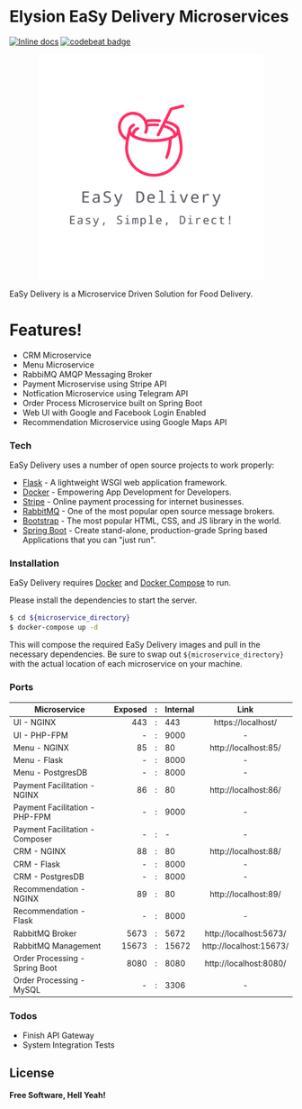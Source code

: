 # Elysion EaSy Delivery Microservices 

[![Inline docs](http://inch-ci.org/github/benjaminwongweien/elysion.svg?branch=master)](http://inch-ci.org/github/benjaminwongweien/elysion)
[![codebeat badge](https://codebeat.co/badges/b83dfe49-d566-4f12-b4b2-675979e8e403)](https://codebeat.co/projects/github-com-benjaminwongweien-elysion-master)

<p align="center">
  <img width="400px" height="400px" src="./logo.svg">
</p>


EaSy Delivery is a Microservice Driven Solution for Food Delivery.

# Features!
  - CRM Microservice 
  - Menu Microservice
  - RabbiMQ AMQP Messaging Broker
  - Payment Microservise using Stripe API   
  - Notfication Microservice using Telegram API
  - Order Process Microservice built on Spring Boot
  - Web UI with Google and Facebook Login Enabled
  - Recommendation Microservice using Google Maps API

### Tech

EaSy Delivery uses a number of open source projects to work properly:

* [Flask](https://palletsprojects.com/p/flask/) - A lightweight WSGI web application framework.
* [Docker](https://www.docker.com) - Empowering App Development for Developers.
* [Stripe](https://stripe.com/en-sg) - Online payment processing for internet businesses.
* [RabbitMQ](https://www.rabbitmq.com/) - One of the most popular open source message brokers.
* [Bootstrap](https://getbootstrap.com/) - The most popular HTML, CSS, and JS library in the world.
* [Spring Boot](https://spring.io/projects/spring-boot) - Create  stand-alone, production-grade Spring based Applications that you can "just run".

### Installation

EaSy Delivery requires [Docker](https://www.docker.com) and [Docker Compose](https://docs.docker.com/compose/install/) to run.

Please install the dependencies to start the server.

```sh
$ cd ${microservice_directory}
$ docker-compose up -d
```

This will compose the required EaSy Delivery images and pull in the necessary dependencies. Be sure to swap out `${microservice_directory}` with the actual location of each microservice on your machine.

### Ports

| Microservice                    | Exposed |  :  | Internal | Link                   |
| ------------------------------- | ------: | :-: | -------- | :--------------------: |
| UI - NGINX                      | 443     |  :  | 443      | https://localhost/     |
| UI - PHP-FPM                    | -       |  :  | 9000     | -                      |
| Menu - NGINX                    | 85      |  :  | 80       | http://localhost:85/   |
| Menu - Flask                    | -       |  :  | 8000     | -                      |
| Menu - PostgresDB               | -       |  :  | 8000     | -                      |
| Payment Facilitation - NGINX    | 86      |  :  | 80       | http://localhost:86/   |
| Payment Facilitation - PHP-FPM  | -       |  :  | 9000     | -                      |
| Payment Facilitation - Composer | -       |  :  | -        | -                      |
| CRM - NGINX                     | 88      |  :  | 80       | http://localhost:88/   |
| CRM - Flask                     | -       |  :  | 8000     | -                      |
| CRM - PostgresDB                | -       |  :  | 8000     | -                      |
| Recommendation - NGINX          | 89      |  :  | 80       | http://localhost:89/   |
| Recommendation - Flask          | -       |  :  | 8000     | -                      |
| RabbitMQ Broker                 | 5673    |  :  | 5672     | http://localhost:5673/ |
| RabbitMQ Management             | 15673   |  :  | 15672    | http://localhost:15673/| 
| Order Processing - Spring Boot  | 8080    |  :  | 8080     | http://localhost:8080/ |
| Order Processing - MySQL        | -       |  :  | 3306     | -                      |          

### Todos

 - Finish API Gateway 
 - System Integration Tests

License
----
**Free Software, Hell Yeah!**
